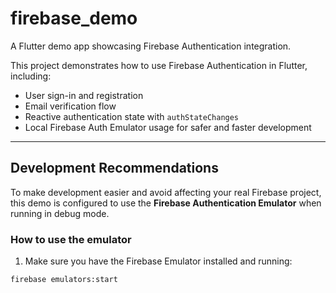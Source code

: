 # firebase_demo

A Flutter demo app showcasing Firebase Authentication integration.

This project demonstrates how to use Firebase Authentication in Flutter, including:

- User sign-in and registration
- Email verification flow
- Reactive authentication state with `authStateChanges`
- Local Firebase Auth Emulator usage for safer and faster development

---

## Development Recommendations

To make development easier and avoid affecting your real Firebase project, this demo is configured to use the **Firebase Authentication Emulator** when running in debug mode.

### How to use the emulator

1. Make sure you have the Firebase Emulator installed and running:

```bash
firebase emulators:start

